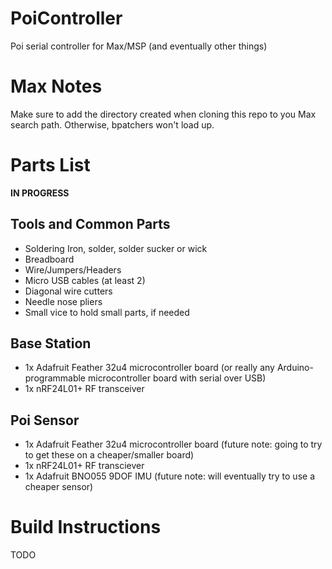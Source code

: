 # PoiController
Poi serial controller for Max/MSP (and eventually other things)

# Max Notes

Make sure to add the directory created when cloning this repo to you Max search path. Otherwise, bpatchers won't load up.

# Parts List

**IN PROGRESS**

## Tools and Common Parts
* Soldering Iron, solder, solder sucker or wick
* Breadboard
* Wire/Jumpers/Headers
* Micro USB cables (at least 2)
* Diagonal wire cutters
* Needle nose pliers
* Small vice to hold small parts, if needed

## Base Station
* 1x Adafruit Feather 32u4 microcontroller board (or really any Arduino-programmable microcontroller board with serial over USB)
* 1x nRF24L01+ RF transceiver

## Poi Sensor
* 1x Adafruit Feather 32u4 microcontroller board (future note: going to try to get these on a cheaper/smaller board)
* 1x nRF24L01+ RF transciever
* 1x Adafruit BNO055 9DOF IMU (future note: will eventually try to use a cheaper sensor)

# Build Instructions

TODO
